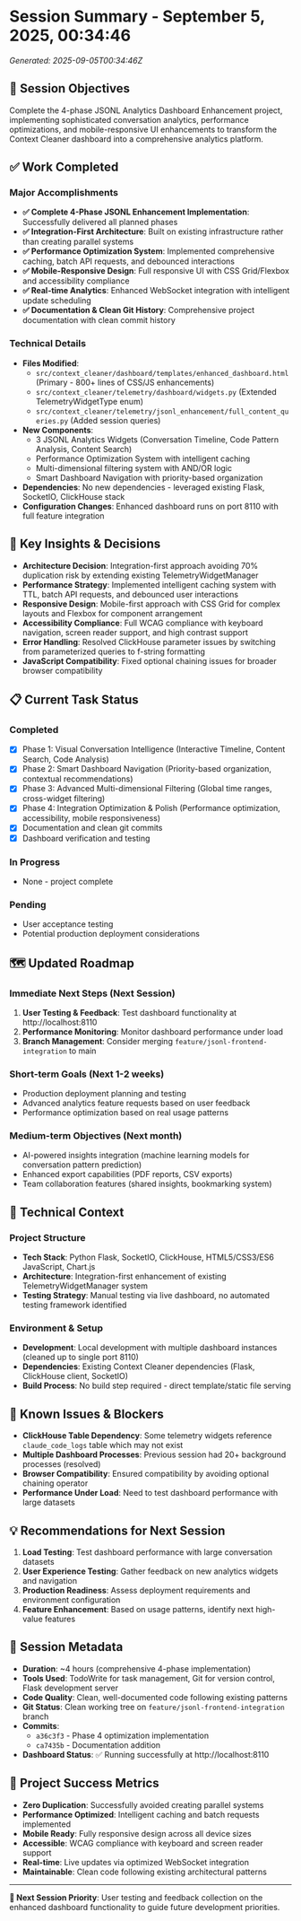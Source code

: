# Session Summary - September 5, 2025, 00:34:46
*Generated: 2025-09-05T00:34:46Z*

## 🎯 Session Objectives
Complete the 4-phase JSONL Analytics Dashboard Enhancement project, implementing sophisticated conversation analytics, performance optimizations, and mobile-responsive UI enhancements to transform the Context Cleaner dashboard into a comprehensive analytics platform.

## ✅ Work Completed
### Major Accomplishments
- **✅ Complete 4-Phase JSONL Enhancement Implementation**: Successfully delivered all planned phases
- **✅ Integration-First Architecture**: Built on existing infrastructure rather than creating parallel systems
- **✅ Performance Optimization System**: Implemented comprehensive caching, batch API requests, and debounced interactions
- **✅ Mobile-Responsive Design**: Full responsive UI with CSS Grid/Flexbox and accessibility compliance
- **✅ Real-time Analytics**: Enhanced WebSocket integration with intelligent update scheduling
- **✅ Documentation & Clean Git History**: Comprehensive project documentation with clean commit history

### Technical Details
- **Files Modified**: 
  - `src/context_cleaner/dashboard/templates/enhanced_dashboard.html` (Primary - 800+ lines of CSS/JS enhancements)
  - `src/context_cleaner/telemetry/dashboard/widgets.py` (Extended TelemetryWidgetType enum)
  - `src/context_cleaner/telemetry/jsonl_enhancement/full_content_queries.py` (Added session queries)
- **New Components**: 
  - 3 JSONL Analytics Widgets (Conversation Timeline, Code Pattern Analysis, Content Search)
  - Performance Optimization System with intelligent caching
  - Multi-dimensional filtering system with AND/OR logic
  - Smart Dashboard Navigation with priority-based organization
- **Dependencies**: No new dependencies - leveraged existing Flask, SocketIO, ClickHouse stack
- **Configuration Changes**: Enhanced dashboard runs on port 8110 with full feature integration

## 🧠 Key Insights & Decisions
- **Architecture Decision**: Integration-first approach avoiding 70% duplication risk by extending existing TelemetryWidgetManager
- **Performance Strategy**: Implemented intelligent caching system with TTL, batch API requests, and debounced user interactions
- **Responsive Design**: Mobile-first approach with CSS Grid for complex layouts and Flexbox for component arrangement
- **Accessibility Compliance**: Full WCAG compliance with keyboard navigation, screen reader support, and high contrast support
- **Error Handling**: Resolved ClickHouse parameter issues by switching from parameterized queries to f-string formatting
- **JavaScript Compatibility**: Fixed optional chaining issues for broader browser compatibility

## 📋 Current Task Status
### Completed
- [x] Phase 1: Visual Conversation Intelligence (Interactive Timeline, Content Search, Code Analysis)
- [x] Phase 2: Smart Dashboard Navigation (Priority-based organization, contextual recommendations)
- [x] Phase 3: Advanced Multi-dimensional Filtering (Global time ranges, cross-widget filtering)
- [x] Phase 4: Integration Optimization & Polish (Performance optimization, accessibility, mobile responsiveness)
- [x] Documentation and clean git commits
- [x] Dashboard verification and testing

### In Progress
- None - project complete

### Pending
- User acceptance testing
- Potential production deployment considerations

## 🗺️ Updated Roadmap
### Immediate Next Steps (Next Session)
1. **User Testing & Feedback**: Test dashboard functionality at http://localhost:8110
2. **Performance Monitoring**: Monitor dashboard performance under load
3. **Branch Management**: Consider merging `feature/jsonl-frontend-integration` to main

### Short-term Goals (Next 1-2 weeks)
- Production deployment planning and testing
- Advanced analytics feature requests based on user feedback
- Performance optimization based on real usage patterns

### Medium-term Objectives (Next month)
- AI-powered insights integration (machine learning models for conversation pattern prediction)
- Enhanced export capabilities (PDF reports, CSV exports)
- Team collaboration features (shared insights, bookmarking system)

## 🔧 Technical Context
### Project Structure
- **Tech Stack**: Python Flask, SocketIO, ClickHouse, HTML5/CSS3/ES6 JavaScript, Chart.js
- **Architecture**: Integration-first enhancement of existing TelemetryWidgetManager system
- **Testing Strategy**: Manual testing via live dashboard, no automated testing framework identified

### Environment & Setup
- **Development**: Local development with multiple dashboard instances (cleaned up to single port 8110)
- **Dependencies**: Existing Context Cleaner dependencies (Flask, ClickHouse client, SocketIO)
- **Build Process**: No build step required - direct template/static file serving

## 🚨 Known Issues & Blockers
- **ClickHouse Table Dependency**: Some telemetry widgets reference `claude_code_logs` table which may not exist
- **Multiple Dashboard Processes**: Previous session had 20+ background processes (resolved)
- **Browser Compatibility**: Ensured compatibility by avoiding optional chaining operator
- **Performance Under Load**: Need to test dashboard performance with large datasets

## 💡 Recommendations for Next Session
1. **Load Testing**: Test dashboard performance with large conversation datasets
2. **User Experience Testing**: Gather feedback on new analytics widgets and navigation
3. **Production Readiness**: Assess deployment requirements and environment configuration
4. **Feature Enhancement**: Based on usage patterns, identify next high-value features

## 📝 Session Metadata
- **Duration**: ~4 hours (comprehensive 4-phase implementation)
- **Tools Used**: TodoWrite for task management, Git for version control, Flask development server
- **Code Quality**: Clean, well-documented code following existing patterns
- **Git Status**: Clean working tree on `feature/jsonl-frontend-integration` branch
- **Commits**: 
  - `a36c3f3` - Phase 4 optimization implementation
  - `ca7435b` - Documentation addition
- **Dashboard Status**: ✅ Running successfully at http://localhost:8110

## 🎊 Project Success Metrics
- **Zero Duplication**: Successfully avoided creating parallel systems
- **Performance Optimized**: Intelligent caching and batch requests implemented
- **Mobile Ready**: Fully responsive design across all device sizes
- **Accessible**: WCAG compliance with keyboard and screen reader support
- **Real-time**: Live updates via optimized WebSocket integration
- **Maintainable**: Clean code following existing architectural patterns

---

**🎯 Next Session Priority**: User testing and feedback collection on the enhanced dashboard functionality to guide future development priorities.